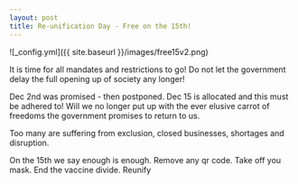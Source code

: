 ```yaml
---
layout: post
title: Re-unification Day - Free on the 15th!
---
```


![_config.yml]({{ site.baseurl }}/images/free15v2.png)


It is time for all mandates and restrictions to go!
Do not let the government delay the full opening up of society any longer! 

Dec 2nd was promised - then postponed.
Dec 15 is allocated and this must be adhered to!
Will we no longer put up with the ever elusive carrot of freedoms the government promises to return to us.

Too many are suffering from exclusion, closed businesses, shortages and disruption.

On the 15th we say enough is enough. Remove any qr code. Take off you mask.  End the vaccine divide.  Reunify
